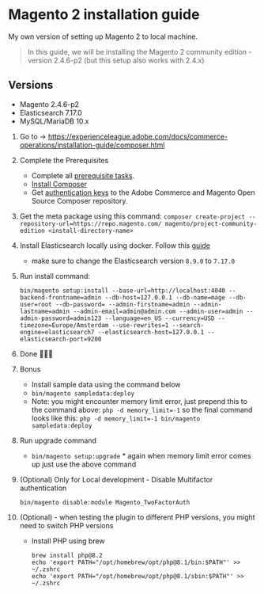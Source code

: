 # Magento 2 installation guide
My own version of setting up Magento 2 to local machine.

> In this guide, we will be installing the Magento 2 community edition - version 2.4.6-p2 (but this setup also works with 2.4.x)

## Versions
* Magento 2.4.6-p2
* Elasticsearch 7.17.0
* MySQL/MariaDB 10.x

1. Go to -> https://experienceleague.adobe.com/docs/commerce-operations/installation-guide/composer.html
2. Complete the Prerequisites
     * Complete all [prerequisite tasks](https://experienceleague.adobe.com/docs/commerce-operations/installation-guide/system-requirements.html?lang=en).
     * [Install Composer](https://getcomposer.org/download/)
     * Get [authentication keys](https://experienceleague.adobe.com/docs/commerce-operations/installation-guide/prerequisites/authentication-keys.html?lang=en) to the Adobe Commerce and Magento Open Source Composer repository.
3. Get the meta package using this command: `composer create-project --repository-url=https://repo.magento.com/ magento/project-community-edition <install-directory-name>`
4. Install Elasticsearch locally using docker. Follow this [guide](https://www.elastic.co/guide/en/elasticsearch/reference/current/run-elasticsearch-locally.html#run-elasticsearch-locally)
   - make sure to change the Elasticsearch version `8.9.0` to `7.17.0`
5. Run install command:
   ```
   bin/magento setup:install --base-url=http://localhost:4040 --backend-frontname=admin --db-host=127.0.0.1 --db-name=mage --db-user=root --db-password= --admin-firstname=admin --admin-lastname=admin --admin-email=admin@admin.com --admin-user=admin --admin-password=admin123 --language=en_US --currency=USD --timezone=Europe/Amsterdam --use-rewrites=1 --search-engine=elasticsearch7 --elasticsearch-host=127.0.0.1 --elasticsearch-port=9200
   ```
6. Done 🎉🎉🎉
7. Bonus
   - Install sample data using the command below
   - ```bin/magento sampledata:deploy```
   - Note: you might encounter memory limit error, just prepend this to the command above: ```php -d memory_limit=-1``` so the final command looks like this: ```php -d memory_limit=-1 bin/magento sampledata:deploy```
  
8. Run upgrade command
   - ```bin/magento setup:upgrade``` * again when memory limit error comes up just use the above command
  
9. (Optional) Only for Local development - Disable Multifactor authentication
    
   ```bin/magento disable:module Magento_TwoFactorAuth```

11. (Optional) - when testing the plugin to different PHP versions, you might need to switch PHP versions
    - Install PHP using brew  
      ```
      brew install php@8.2  
      echo 'export PATH="/opt/homebrew/opt/php@8.1/bin:$PATH"' >> ~/.zshrc  
      echo 'export PATH="/opt/homebrew/opt/php@8.1/sbin:$PATH"' >> ~/.zshrc
      ```


 

